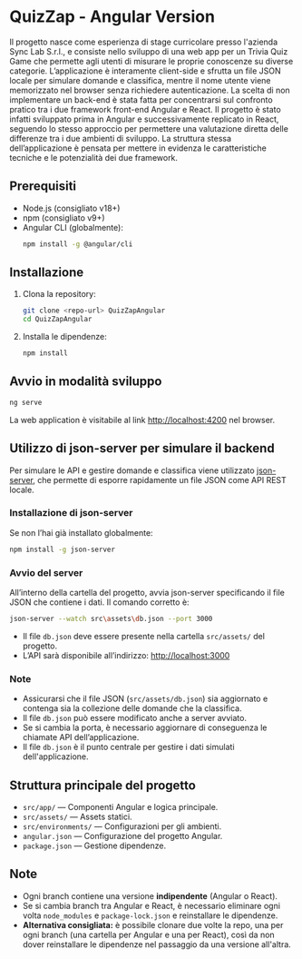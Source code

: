 # QuizZap - Angular Version

Il progetto nasce come esperienza di stage curricolare presso l'azienda Sync Lab S.r.l., e consiste nello sviluppo di una web app per un Trivia Quiz Game che permette agli utenti di misurare le proprie conoscenze su diverse categorie. L’applicazione è interamente client-side e sfrutta un file JSON locale per simulare domande e classifica, mentre il nome utente viene memorizzato nel browser senza richiedere autenticazione. La scelta di non implementare un back-end è stata fatta per concentrarsi sul confronto pratico tra i due framework front-end Angular e React. Il progetto è stato infatti sviluppato prima in Angular e successivamente replicato in React, seguendo lo stesso approccio per permettere una valutazione diretta delle differenze tra i due ambienti di sviluppo. La struttura stessa dell’applicazione è pensata per mettere in evidenza le caratteristiche tecniche e le potenzialità dei due framework.

## Prerequisiti

- Node.js (consigliato v18+)
- npm (consigliato v9+)
- Angular CLI (globalmente):  
  ```bash
  npm install -g @angular/cli
  ```

## Installazione

1. Clona la repository:
   ```bash
   git clone <repo-url> QuizZapAngular
   cd QuizZapAngular
   ```
2. Installa le dipendenze:
   ```bash
   npm install
   ```

## Avvio in modalità sviluppo

```bash
ng serve
```

La web application è visitabile al link [http://localhost:4200](http://localhost:4200) nel browser.

## Utilizzo di json-server per simulare il backend

Per simulare le API e gestire domande e classifica viene utilizzato [json-server](https://github.com/typicode/json-server), che permette di esporre rapidamente un file JSON come API REST locale.

### Installazione di json-server

Se non l’hai già installato globalmente:
```bash
npm install -g json-server
```

### Avvio del server

All’interno della cartella del progetto, avvia json-server specificando il file JSON che contiene i dati. Il comando corretto è:

```bash
json-server --watch src\assets\db.json --port 3000
```

- Il file `db.json` deve essere presente nella cartella `src/assets/` del progetto.
- L’API sarà disponibile all’indirizzo: [http://localhost:3000](http://localhost:3000)

### Note

- Assicurarsi che il file JSON (`src/assets/db.json`) sia aggiornato e contenga sia la collezione delle domande che la classifica.
- Il file `db.json` può essere modificato anche a server avviato.
- Se si cambia la porta, è necessario aggiornare di conseguenza le chiamate API dell’applicazione.
- Il file `db.json` è il punto centrale per gestire i dati simulati dell'applicazione.

## Struttura principale del progetto

- `src/app/` — Componenti Angular e logica principale.
- `src/assets/` — Assets statici.
- `src/environments/` — Configurazioni per gli ambienti.
- `angular.json` — Configurazione del progetto Angular.
- `package.json` — Gestione dipendenze.

## Note

- Ogni branch contiene una versione **indipendente** (Angular o React).
- Se si cambia branch tra Angular e React, è necessario eliminare ogni volta `node_modules` e `package-lock.json` e reinstallare le dipendenze.
- **Alternativa consigliata:** è possibile clonare due volte la repo, una per ogni branch (una cartella per Angular e una per React), così da non dover reinstallare le dipendenze nel passaggio da una versione all'altra.
